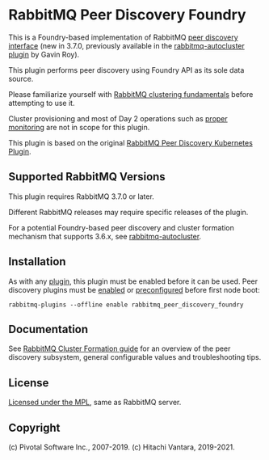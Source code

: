 # RabbitMQ Peer Discovery Foundry

This is a Foundry-based implementation of RabbitMQ [peer discovery interface](https://www.rabbitmq.com/blog/2018/02/12/peer-discovery-subsystem-in-rabbitmq-3-7/)
(new in 3.7.0, previously available in the [rabbitmq-autocluster plugin](https://github.com/rabbitmq/rabbitmq-autocluster)
by Gavin Roy).

This plugin performs peer discovery using Foundry API as its sole data source.

Please familiarize yourself with [RabbitMQ clustering fundamentals](https://rabbitmq.com/clustering.html) before attempting
to use it.

Cluster provisioning and most of Day 2 operations such as [proper monitoring](https://rabbitmq.com/monitoring.html)
are not in scope for this plugin.

This plugin is based on the original [RabbitMQ Peer Discovery Kubernetes Plugin](https://github.com/rabbitmq/rabbitmq-peer-discovery-k8s).

## Supported RabbitMQ Versions

This plugin requires RabbitMQ 3.7.0 or later.

Different RabbitMQ releases may require specific releases of the plugin.

For a potential Foundry-based peer discovery and cluster formation
mechanism that supports 3.6.x, see [rabbitmq-autocluster](https://github.com/rabbitmq/rabbitmq-autocluster).

## Installation

As with any [plugin](https://rabbitmq.com/plugins.html), this plugin must be enabled before it
can be used. Peer discovery plugins must be [enabled](https://rabbitmq.com//plugins.html#basics) or [preconfigured](https://rabbitmq.com//plugins.html#enabled-plugins-file)
before first node boot:

```
rabbitmq-plugins --offline enable rabbitmq_peer_discovery_foundry
```

## Documentation

See [RabbitMQ Cluster Formation guide](https://www.rabbitmq.com/cluster-formation.html) for an overview
of the peer discovery subsystem, general configurable values and troubleshooting tips.

## License

[Licensed under the MPL](LICENSE-MPL-RabbitMQ), same as RabbitMQ server.

## Copyright

(c) Pivotal Software Inc., 2007-2019.
(c) Hitachi Vantara, 2019-2021.
